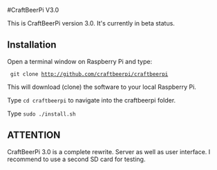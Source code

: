 #CraftBeerPi V3.0

This is CraftBeerPi version 3.0. It's currently in beta status.

## Installation

Open a terminal window on Raspberry Pi and type:

<code> git clone http://github.com/craftbeerpi/craftbeerpi</code>

This will download (clone) the software to your local Raspberry Pi.

Type <code>cd craftbeerpi</code> to navigate into the craftbeerpi folder.

Type <code>sudo ./install.sh</code>

## ATTENTION

CraftBeerPi 3.0 is a complete rewrite. Server as well as user interface. I recommend to use a second SD card for testing.


